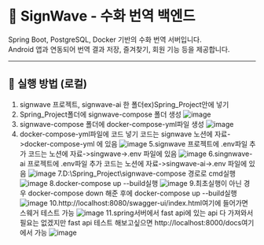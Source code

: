 # 🧠 SignWave - 수화 번역 백엔드

Spring Boot, PostgreSQL, Docker 기반의 수화 번역 서버입니다.  
Android 앱과 연동되어 번역 결과 저장, 즐겨찾기, 회원 기능 등을 제공합니다.

---

## 🚀 실행 방법 (로컬)

1. signwave 프로젝트, signwave-ai 한 폴더ex)Spring_Project안에 넣기
2. Spring_Project폴더에 signwave-compose 폴더 생성
![image](https://github.com/user-attachments/assets/420516e5-103e-41cb-8303-8b4f0cef2a7b)
3.  signwave-compose 폴더에 docker-compose-yml파일 생성
![image](https://github.com/user-attachments/assets/941c333d-2b1f-49b6-aff8-897429982b68)
4. docker-compose-yml파일에 코드 넣기 코드는 signwave 노션에 자료->docker-compose-yml 에 있음
![image](https://github.com/user-attachments/assets/3c5ee658-f1ac-4b20-b45b-69bb770a0c5c)
5.signwave 프로젝트에 .env파일 추가 코드는 노션에 자료->singwave->.env 파일에 있음
![image](https://github.com/user-attachments/assets/f6a23de9-9865-4010-8b59-82d05b27b37d)
6.singnwave-ai 프로젝트에 .env파일 추가 코드는 노션에 자료->singwave-ai->.env 파일에 있음
![image](https://github.com/user-attachments/assets/aebbdb26-6c0d-47a7-ba6c-104b5b254bd3)
7.D:\Spring_Project\signwave-compose 경로로 cmd실행
![image](https://github.com/user-attachments/assets/f2539cf1-3800-4c55-bc67-bf1aa5c0228d)
8.docker-compose up --build실행
![image](https://github.com/user-attachments/assets/2db3a328-7eef-4dfe-9f36-de80a167593d)
9.최초실행이 아닌 경우 docker-compose down 해준 후에 docker-compose up --build실행
![image](https://github.com/user-attachments/assets/7adf52fc-718d-40a6-84c3-5732da9cb3e4)
10.http://localhost:8080/swagger-ui/index.html여기에 들어가면 스웨거 테스트 가능
![image](https://github.com/user-attachments/assets/d4d28db1-b4fe-47dc-a74e-854e06d52e77)
11.spring서버에서 fast api에 있는 api 다 가져와서 필요는 없겠지만 fast api 테스트 해보고싶으면 http://localhost:8000/docs여기에서 가능
![image](https://github.com/user-attachments/assets/da31936d-40ec-4089-af35-02df3fafbad5)
